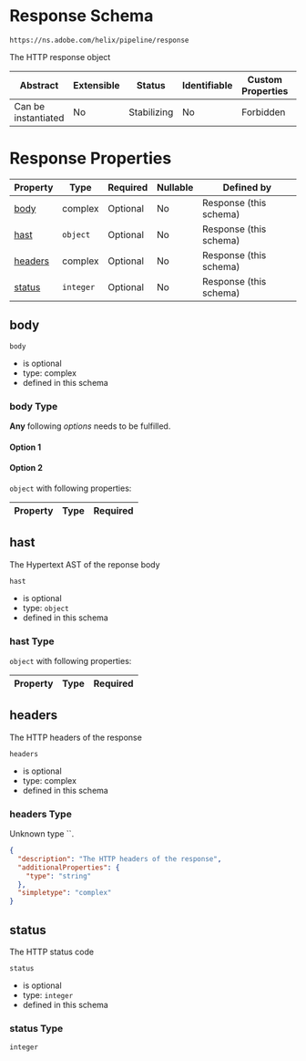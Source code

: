 
# Response Schema

```
https://ns.adobe.com/helix/pipeline/response
```

The HTTP response object

| Abstract | Extensible | Status | Identifiable | Custom Properties | Additional Properties | Defined In |
|----------|------------|--------|--------------|-------------------|-----------------------|------------|
| Can be instantiated | No | Stabilizing | No | Forbidden | Forbidden | [response.schema.json](response.schema.json) |

# Response Properties

| Property | Type | Required | Nullable | Defined by |
|----------|------|----------|----------|------------|
| [body](#body) | complex | Optional  | No | Response (this schema) |
| [hast](#hast) | `object` | Optional  | No | Response (this schema) |
| [headers](#headers) | complex | Optional  | No | Response (this schema) |
| [status](#status) | `integer` | Optional  | No | Response (this schema) |

## body


`body`

* is optional
* type: complex
* defined in this schema

### body Type


**Any** following *options* needs to be fulfilled.


#### Option 1



#### Option 2


`object` with following properties:


| Property | Type | Required |
|----------|------|----------|







## hast

The Hypertext AST of the reponse body

`hast`

* is optional
* type: `object`
* defined in this schema

### hast Type


`object` with following properties:


| Property | Type | Required |
|----------|------|----------|






## headers

The HTTP headers of the response

`headers`

* is optional
* type: complex
* defined in this schema

### headers Type

Unknown type ``.

```json
{
  "description": "The HTTP headers of the response",
  "additionalProperties": {
    "type": "string"
  },
  "simpletype": "complex"
}
```





## status

The HTTP status code

`status`

* is optional
* type: `integer`
* defined in this schema

### status Type


`integer`






